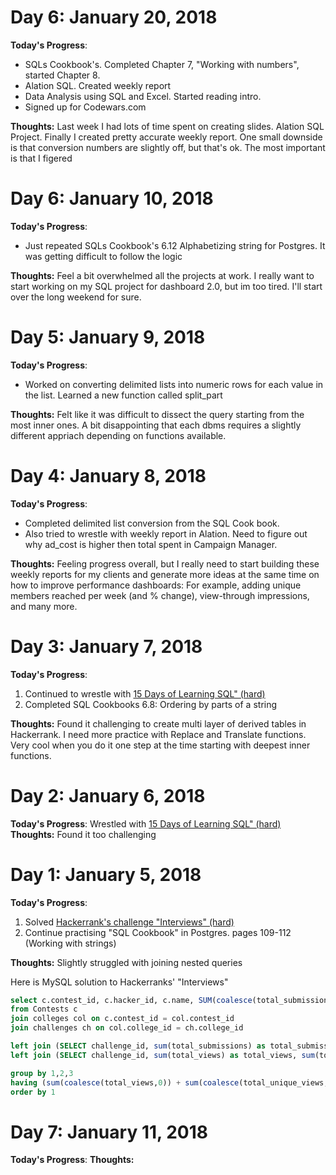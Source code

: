 
<h1>Day 6: January 20, 2018</h1>

**Today's Progress**: 
- SQLs Cookbook's. Completed Chapter 7, "Working with numbers", started Chapter 8.
- Alation SQL. Created weekly report
- Data Analysis using SQL and Excel. Started reading intro.
- Signed up for Codewars.com

**Thoughts:** 
Last week I had lots of time spent on creating slides.
Alation SQL Project. Finally I created pretty accurate weekly report. One small downside is that conversion numbers are slightly off, but that's ok. The most important is that I figered


<h1>Day 6: January 10, 2018</h1>

**Today's Progress**: 
- Just repeated SQLs Cookbook's 6.12 Alphabetizing string for Postgres. It was getting difficult to follow the logic

**Thoughts:** Feel a bit overwhelmed all the projects at work. I really want to start working on my SQL project for dashboard 2.0, but im too tired. I'll start over the long weekend for sure.



<h1>Day 5: January 9, 2018</h1>

**Today's Progress**: 
- Worked on converting delimited lists into numeric rows for each value in the list. Learned a new function called split_part

**Thoughts:** Felt like it was difficult to dissect the query starting from the most inner ones. A bit disappointing that each dbms requires a slightly different appriach depending on functions available.



<h1>Day 4: January 8, 2018</h1>

**Today's Progress**: 
- Completed delimited list conversion from the SQL Cook book.
- Also tried to wrestle with weekly report in Alation. Need to figure out why ad_cost is higher then total spent in Campaign Manager.

**Thoughts:**  Feeling progress overall, but I really need to start building these weekly reports for my clients and generate more ideas at the same time on how to improve performance dashboards: For example, adding unique members reached per week (and % change), view-through impressions, and many more.


<h1>Day 3: January 7, 2018</h1>

**Today's Progress**: 
1. Continued to wrestle with  <a href='https://www.hackerrank.com/challenges/15-days-of-learning-sql'>15 Days of Learning SQL" (hard)</a>
2. Completed SQL Cookbooks 6.8: Ordering by parts of a string

**Thoughts:** 
Found it challenging to create multi layer of derived tables in Hackerrank. 
I need more practice with Replace and Translate functions. Very cool when you do it one step at the time starting with deepest inner functions.

<h1>Day 2: January 6, 2018</h1>

**Today's Progress**: 
Wrestled with  <a href='https://www.hackerrank.com/challenges/15-days-of-learning-sql'>15 Days of Learning SQL" (hard)</a>
**Thoughts:** Found it too challenging


<h1>Day 1: January 5, 2018</h1>

**Today's Progress**: 
1. Solved <a href='https://www.hackerrank.com/challenges/interviews/problem'>Hackerrank's challenge "Interviews" (hard)</a>
2. Continue practising "SQL Cookbook" in Postgres. pages 109-112 (Working with strings)

**Thoughts:** Slightly struggled with joining nested queries

Here is MySQL solution to Hackerranks' "Interviews"

```sql
select c.contest_id, c.hacker_id, c.name, SUM(coalesce(total_submissions,0)), SUM(coalesce(total_accepted_submissions,0)), sum(coalesce(total_views,0)), sum(coalesce(total_unique_views,0)) 
from Contests c
join colleges col on c.contest_id = col.contest_id
join challenges ch on col.college_id = ch.college_id

left join (SELECT challenge_id, sum(total_submissions) as total_submissions, sum(total_accepted_submissions) as total_accepted_submissions from submission_stats group by 1) s on ch.challenge_id = s.challenge_id
left join (SELECT challenge_id, sum(total_views) as total_views, sum(total_unique_views) as total_unique_views from view_stats group by 1) v on ch.challenge_id = v.challenge_id

group by 1,2,3
having (sum(coalesce(total_views,0)) + sum(coalesce(total_unique_views,0)) + SUM(coalesce(total_submissions,0)) + SUM(coalesce(total_accepted_submissions,0))) <> 0
order by 1

```










<h1>Day 7: January 11, 2018</h1>

**Today's Progress**: 
**Thoughts:** 
